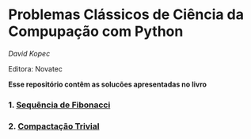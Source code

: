 # Problemas Clássicos de Ciência da Compupação com Python
_David Kopec_

Editora: Novatec


__Esse repositório contêm as solucões apresentadas no livro__

### 1. [Sequência de Fibonacci](https://github.com/caiosainvallio/problemas_classicos_python/tree/main/1.fibonacci)

### 2. [Compactação Trivial](https://github.com/caiosainvallio/problemas_classicos_python/blob/main/1.2_compactacao/trivial_compression.py)

